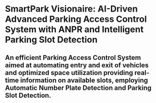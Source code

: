 # SmartPark Visionaire: AI-Driven Advanced Parking Access Control System with ANPR and Intelligent Parking Slot Detection
## An efficient Parking Access Control System aimed at automating entry and exit of vehicles and optimized space utilization providing real-time information on available slots, employing Automatic Number Plate Detection and Parking Slot Detection.
